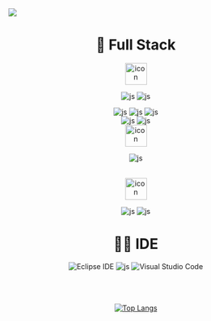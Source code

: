 <img src="https://images.unsplash.com/photo-1612892483236-52d32a0e0ac1?q=80&w=2070&auto=format&fit=crop&ixlib=rb-4.0.3&ixid=M3wxMjA3fDB8MHxwaG90by1wYWdlfHx8fGVufDB8fHx8fA%3D%3D" />
<div align="center">
  
<h1>🚀 Full Stack</h1> 

<img src="https://techstack-generator.vercel.app/java-icon.svg" alt="icon" width="43" height="43" />

![js](https://img.shields.io/badge/Spring-6DB33F?style=for-the-badge&logo=Spring&logoColor=white)
![js](https://img.shields.io/badge/springboot-6DB33F?style=for-the-badge&logo=springboot&logoColor=white)


![js](https://img.shields.io/badge/HTML5-E34F26?&style=for-the-badge&logo=css3&logoColor=white)
![js](https://img.shields.io/badge/CSS-1572B6?&style=for-the-badge&logo=css3&logoColor=white)
![js](https://img.shields.io/badge/jquery-0769AD?style=for-the-badge&logo=jquery&logoColor=white)
<br>
![js](https://img.shields.io/badge/oracle-F80000?style=for-the-badge&logo=oracle&logoColor=white)
![js](https://img.shields.io/badge/mysql-4479A1?style=for-the-badge&logo=mysql&logoColor=white)
<br>
<img src="https://techstack-generator.vercel.app/js-icon.svg" alt="icon" width="43" height="43" />

![js](https://img.shields.io/badge/TypeScript-3178C6?style=for-the-badge&logo=typescript&logoColor=white)

<br>
<img src="https://techstack-generator.vercel.app/github-icon.svg" alt="icon" width="43" height="43" />

![js](https://img.shields.io/badge/git-F05032?style=for-the-badge&logo=git&logoColor=white)
![js](https://img.shields.io/badge/ApacheTomcat-F8DC75?style=for-the-badge&logo=apachetomcat&logoColor=white)



<h1>👩‍💻 IDE</h1> 

![Eclipse IDE](https://img.shields.io/badge/Eclipse%20IDE-2C2255.svg?&style=for-the-badge&logo=Eclipse%20IDE&logoColor=white)
![js](https://img.shields.io/badge/IntelliJ_IDEA-000000.svg?style=for-the-badge&logo=intellij-idea&logoColor=white)
![Visual Studio Code](https://img.shields.io/badge/Visual%20Studio%20Code-007ACC.svg?&style=for-the-badge&logo=Visual%20Studio%20Code&logoColor=white)
<br/><br/><br/><br/>


[![Top Langs](https://github-readme-stats.vercel.app/api/top-langs/?username=welcomeglory)](https://github.com/anuraghazra/github-readme-stats)
</div>






